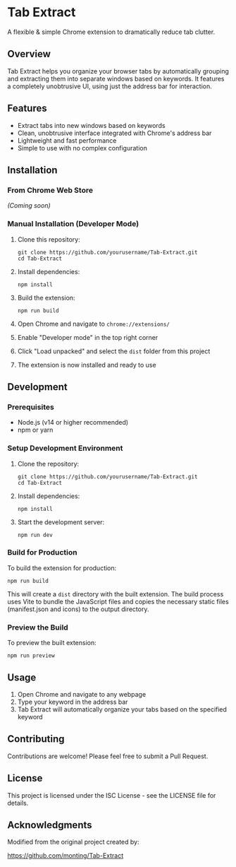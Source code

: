 # Tab Extract

A flexible & simple Chrome extension to dramatically reduce tab clutter.

## Overview

Tab Extract helps you organize your browser tabs by automatically grouping and extracting them into separate windows based on keywords. It features a completely unobtrusive UI, using just the address bar for interaction.

## Features

- Extract tabs into new windows based on keywords
- Clean, unobtrusive interface integrated with Chrome's address bar
- Lightweight and fast performance
- Simple to use with no complex configuration

## Installation

### From Chrome Web Store

*(Coming soon)*

### Manual Installation (Developer Mode)

1. Clone this repository:
   ```
   git clone https://github.com/yourusername/Tab-Extract.git
   cd Tab-Extract
   ```

2. Install dependencies:
   ```
   npm install
   ```

3. Build the extension:
   ```
   npm run build
   ```

4. Open Chrome and navigate to `chrome://extensions/`
5. Enable "Developer mode" in the top right corner
6. Click "Load unpacked" and select the `dist` folder from this project
7. The extension is now installed and ready to use

## Development

### Prerequisites

- Node.js (v14 or higher recommended)
- npm or yarn

### Setup Development Environment

1. Clone the repository:
   ```
   git clone https://github.com/yourusername/Tab-Extract.git
   cd Tab-Extract
   ```

2. Install dependencies:
   ```
   npm install
   ```

3. Start the development server:
   ```
   npm run dev
   ```

### Build for Production

To build the extension for production:

```
npm run build
```

This will create a `dist` directory with the built extension. The build process uses Vite to bundle the JavaScript files and copies the necessary static files (manifest.json and icons) to the output directory.

### Preview the Build

To preview the built extension:

```
npm run preview
```

## Usage

1. Open Chrome and navigate to any webpage
2. Type your keyword in the address bar
3. Tab Extract will automatically organize your tabs based on the specified keyword

## Contributing

Contributions are welcome! Please feel free to submit a Pull Request.

## License

This project is licensed under the ISC License - see the LICENSE file for details.

## Acknowledgments

Modified from the original project created by:

https://github.com/monting/Tab-Extract

